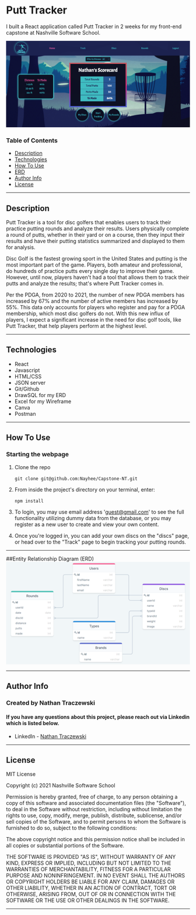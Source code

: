 # Putt Tracker
I built a React application called Putt Tracker in 2 weeks for my front-end capstone at Nashville Software School. 

![Project Image](https://github.com/Nayhee/Capstone-NT/blob/main/public/images/homeSNIP.png)


### Table of Contents

- [Description](#description)
- [Technologies](#technologies)
- [How To Use](#how-to-use)
- [ERD](#entity-relationhip-diagram)
- [Author Info](#author-info)
- [License](#license)

---

## Description
Putt Tracker is a tool for disc golfers that enables users to track their practice putting rounds and analyze their results. Users physically complete a round of putts, whether in their yard or on a course, then they input their results and have their putting statistics summarized and displayed to them for analysis. 

Disc Golf is the fastest growing sport in the United States and putting is the most important part of the game. Players, both amateur and professional, do hundreds of practice putts every single day to improve their game. However, until now, players haven't had a tool that allows them to track their putts and analyze the results; that's where Putt Tracker comes in.

Per the PDGA, from 2020 to 2021, the number of new PDGA members has increased by 67% and the number of active members has increased by 55%. This data only accounts for players who register and pay for a PDGA membership, which most disc golfers do not. With this new influx of players, I expect a significant increase in the need for disc golf tools, like Putt Tracker, that help players perform at the highest level.

---

## Technologies

- React
- Javascript
- HTML/CSS
- JSON server
- Git/Github
- DrawSQL for my ERD
- Excel for my Wireframe 
- Canva
- Postman

---

## How To Use

### Starting the webpage

1. Clone the repo

   ```
   git clone git@github.com:Nayhee/Capstone-NT.git
   ```

2. From inside the project's directory on your terminal, enter:

   ```
   npm install
   ```

3. To login, you may use email address 'guest@gmail.com' to see the full functionality utilizing dummy data from the database, or you may register as a new user to create and view your own content.

4. Once you're logged in, you can add your own discs on the "discs" page, or head over to the "Track" page to begin tracking your putting rounds. 

---
##Entity Relationship Diagram (ERD)
![ERD Image](https://github.com/Nayhee/Capstone-NT/blob/main/public/images/ERD.png)

---

## Author Info
### Created by Nathan Traczewski
#### If you have any questions about this project, please reach out via Linkedin which is listed below.

- LinkedIn - [Nathan Traczewski](https://www.linkedin.com/in/nathan-traczewski-cpa/)

---

## License

MIT License

Copyright (c) 2021 Nashville Software School

Permission is hereby granted, free of charge, to any person obtaining a copy of this software and associated documentation files (the "Software"), to deal in the Software without restriction, including without limitation the rights to use, copy, modify, merge, publish, distribute, sublicense, and/or sell copies of the Software, and to permit persons to whom the Software is furnished to do so, subject to the following conditions:

The above copyright notice and this permission notice shall be included in all copies or substantial portions of the Software.

THE SOFTWARE IS PROVIDED "AS IS", WITHOUT WARRANTY OF ANY KIND, EXPRESS OR IMPLIED, INCLUDING BUT NOT LIMITED TO THE WARRANTIES OF MERCHANTABILITY, FITNESS FOR A PARTICULAR PURPOSE AND NONINFRINGEMENT. IN NO EVENT SHALL THE AUTHORS OR COPYRIGHT HOLDERS BE LIABLE FOR ANY CLAIM, DAMAGES OR OTHER LIABILITY, WHETHER IN AN ACTION OF CONTRACT, TORT OR OTHERWISE, ARISING FROM, OUT OF OR IN CONNECTION WITH THE SOFTWARE OR THE USE OR OTHER DEALINGS IN THE SOFTWARE.

---
